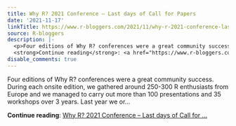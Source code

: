 ```yaml
---
title: Why R? 2021 Conference – Last days of Call for Papers
date: '2021-11-17'
linkTitle: https://www.r-bloggers.com/2021/11/why-r-2021-conference-last-days-of-call-for-papers/
source: R-bloggers
description: |-
  <p>Four editions of Why R? conferences were a great community success. During each onsite edition, we gathered around 250-300 R enthusiasts from Europe and we managed to carry out more than 100 presentations and 35 workshops over 3 years. Last year we or...</p>
  <strong>Continue reading</strong>: <a href="https://www.r-bloggers.com/2021/11/why-r-2021-conference-last-days-of-call-for-papers/">Why R? 2021 Conference – Last days of Call for ...
disable_comments: true
---
```

<p>Four editions of Why R? conferences were a great community success. During each onsite edition, we gathered around 250-300 R enthusiasts from Europe and we managed to carry out more than 100 presentations and 35 workshops over 3 years. Last year we or...</p>
<strong>Continue reading</strong>: <a href="https://www.r-bloggers.com/2021/11/why-r-2021-conference-last-days-of-call-for-papers/">Why R? 2021 Conference – Last days of Call for ...